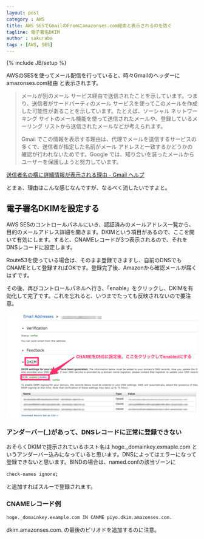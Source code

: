 ```yaml
---
layout: post
category : AWS
title: AWS SESでGmailのFromにamazonses.com経由と表示されるのを防ぐ
tagline: 電子署名DKIM
author : sakuraba
tags : [AWS, SES]
---
```

{% include JB/setup %}

AWSのSESを使ってメール配信を行っていると、時々Gmailのヘッダーに amazonses.com経由 と表示されます。

> メールが別のメール サービス経由で送信されたことを示しています。つまり、送信者がサードパーティのメール サービスを使ってこのメールを作成した可能性があることを示しています。たとえば、ソーシャル ネットワーキング サイトのメール機能を使って送信されたメールや、登録しているメーリング リストから送信されたメールなどが考えられます。
> 
> Gmail でこの情報を表示する理由は、代理でメールを送信するサービスの多くで、送信者が指定した名前がメール アドレスと一致するかどうかの確認が行われないためです。Google では、知り合いを装ったメールからユーザーを保護しようと努力しています。

[送信者名の横に詳細情報が表示される理由 - Gmail ヘルプ](https://support.google.com/mail/answer/1311182?hl=ja&ctx=mail)

とまぁ、理由はこんな感じなんですが、なるべく消したいですよと。

## 電子署名DKIMを設定する

AWS SESのコントロールパネルにいき、認証済みのメールアドレス一覧から、目的のメールアドレス詳細を開きます。DKIMという項目があるので、ここを開いて有効にします。すると、CNAMEレコードが3つ表示されるので、それをDNSレコードに設定します。

Route53を使っている場合は、そのまま登録できますし、自前のDNSでもCNAMEとして登録すればOKです。登録完了後、Amazonから確認メールが届くはずです。

その後、再びコントロールパネルへ行き、「enable」をクリックし、DKIMを有効化して完了です。これを忘れると、いつまでたっても反映されないので要注意。

![title](/assets/img/2013-10-31-aws_ses_dkim.png)

### アンダーバー(_)があって、DNSレコードに正常に登録できない

おそらくDKIMで提示されているホスト名は hoge._domainkey.exmaple.com というアンダーバー込みになっていると思います。DNSによってはエラーになって登録できないと思います。BINDの場合は、named.confの該当ゾーンに

```bash
check-names ignore;
```

と追加すればスルーで登録されます。

### CNAMEレコード例

```bash
hoge._domainkey.example.com IN CANME piyo.dkim.amazonses.com.
```

dkim.amazonses.com. の最後のピリオドを追加するのに注意。
